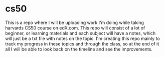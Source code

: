 # cs50

This is a repo where I will be uploading work I'm doing while taking harvards CS50 course on edX.com. This repo will consist of a lot of beginner, or learning materials and each subject will 
have a notes, which will just be a txt file with notes on the topic. I'm creating this repo mainly to track my progress in these topics and through the class, so at the end of it all I will be able
to look back on the timeline and see the improvements.
